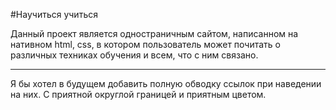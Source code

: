 #Научиться учиться

Данный проект является одностраничным сайтом, написанном на нативном html, css, в котором пользователь может почитать о различных техниках обучения и всем, что с ним связано.

---

Я бы хотел в будущем добавить полную обводку ссылок при наведении на них. С приятной округлой границей и приятным цветом.
